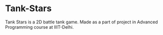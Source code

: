 # Tank-Stars
Tank Stars is a 2D battle tank game. Made as a part of project in Advanced Programming course at IIIT-Delhi.
